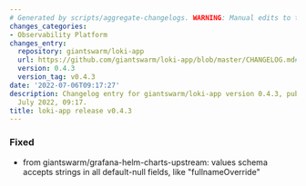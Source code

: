 ```yaml
---
# Generated by scripts/aggregate-changelogs. WARNING: Manual edits to this files will be overwritten.
changes_categories:
- Observability Platform
changes_entry:
  repository: giantswarm/loki-app
  url: https://github.com/giantswarm/loki-app/blob/master/CHANGELOG.md#043---2022-07-06
  version: 0.4.3
  version_tag: v0.4.3
date: '2022-07-06T09:17:27'
description: Changelog entry for giantswarm/loki-app version 0.4.3, published on 06
  July 2022, 09:17.
title: loki-app release v0.4.3
---
```


### Fixed
- from giantswarm/grafana-helm-charts-upstream: values schema accepts strings in all default-null fields, like "fullnameOverride"

